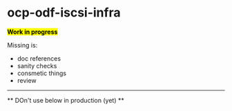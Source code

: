 # ocp-odf-iscsi-infra

**<mark>Work in progress</mark>**

Missing is:

* doc references
* sanity checks
* consmetic things
* review

-------------------------------------------------------------

** DOn't use below in production (yet) **
